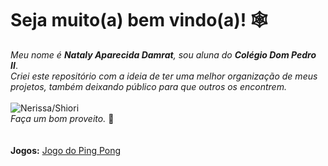 # Seja muito(a) bem vindo(a)! 🕸️
_Meu nome é **Nataly Aparecida Damrat**, sou aluna do **Colégio Dom Pedro II**_. <br>
_Criei este repositório com a ideia de ter uma melhor organização de meus projetos, também deixando público para que outros os encontrem._ <br><br>
![Nerissa/Shiori](https://i.pinimg.com/736x/52/5a/2b/525a2bc5268c6e0d81025478ed239a55.jpg) <br>
_Faça um bom proveito._ 🦇 <br><br><br>
**Jogos:** 
[Jogo do Ping Pong](https://github.com/NatalyDamrat/codigos/blob/main/pingpong.html)
